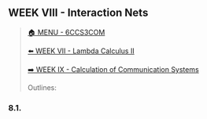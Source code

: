 ## WEEK VIII - Interaction Nets

>[🏠 MENU - 6CCS3COM](year3/6ccs3com.md)
>
>[⬅️ WEEK VII - Lambda Calculus II](year3/6ccs3com/w7.md)
>
>[➡️ WEEK IX - Calculation of Communication Systems](year3/6ccs3com/w9.md)
>
>Outlines:

### 8.1. 

